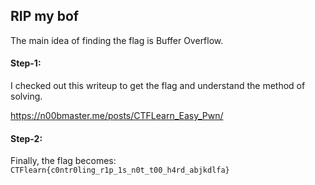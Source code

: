 ## RIP my bof
The main idea of finding the flag is Buffer Overflow.

#### Step-1:
I checked out this writeup to get the flag and understand the method of solving.

https://n00bmaster.me/posts/CTFLearn_Easy_Pwn/

#### Step-2:
Finally, the flag becomes: 
`CTFlearn{c0ntr0ling_r1p_1s_n0t_t00_h4rd_abjkdlfa}`